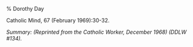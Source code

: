 % Dorothy Day

Catholic Mind, 67 (February 1969):30-32.

*Summary: (Reprinted from the Catholic Worker, December 1968) (DDLW
\#134).*



